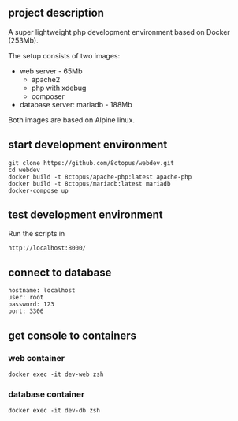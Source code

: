 ## project description

A super lightweight php development environment based on Docker (253Mb).

The setup consists of two images:
- web server - 65Mb
    - apache2
    - php with xdebug
    - composer
- database server: mariadb - 188Mb

Both images are based on Alpine linux.

## start development environment

    git clone https://github.com/8ctopus/webdev.git
    cd webdev
    docker build -t 8ctopus/apache-php:latest apache-php
    docker build -t 8ctopus/mariadb:latest mariadb
    docker-compose up

## test development environment

Run the scripts in

    http://localhost:8000/

## connect to database

    hostname: localhost
    user: root
    password: 123
    port: 3306

## get console to containers

### web container
    docker exec -it dev-web zsh

### database container
    docker exec -it dev-db zsh
